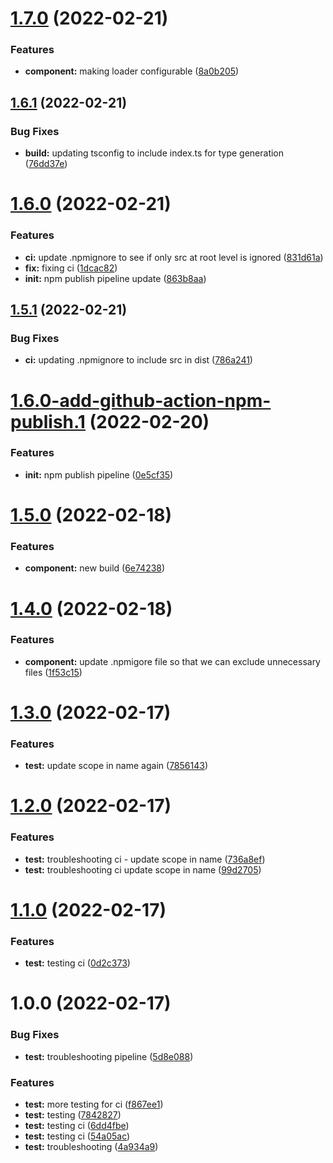 # [1.7.0](https://github.com/mdhnpm/cube-loading-spinner/compare/v1.6.1...v1.7.0) (2022-02-21)


### Features

* **component:** making loader configurable ([8a0b205](https://github.com/mdhnpm/cube-loading-spinner/commit/8a0b2051230284d95d7f906d5263468730ab41d5))

## [1.6.1](https://github.com/mdhnpm/cube-loading-spinner/compare/v1.6.0...v1.6.1) (2022-02-21)


### Bug Fixes

* **build:** updating tsconfig to include index.ts for type generation ([76dd37e](https://github.com/mdhnpm/cube-loading-spinner/commit/76dd37e25a2345bceb1a2af6e3ace999c787bc6a))

# [1.6.0](https://github.com/mdhnpm/cube-loading-spinner/compare/v1.5.1...v1.6.0) (2022-02-21)


### Features

* **ci:** update .npmignore to see if only src at root level is ignored ([831d61a](https://github.com/mdhnpm/cube-loading-spinner/commit/831d61adf364e4c0758b3c624a6f6d99a6db4b66))
* **fix:** fixing ci ([1dcac82](https://github.com/mdhnpm/cube-loading-spinner/commit/1dcac822a37b3da5c0d6909cf61cf729b213fc78))
* **init:** npm publish pipeline update ([863b8aa](https://github.com/mdhnpm/cube-loading-spinner/commit/863b8aacd462676d532d9867fb7f6257c050d9c0))

## [1.5.1](https://github.com/mdhnpm/cube-loading-spinner/compare/v1.5.0...v1.5.1) (2022-02-21)

### Bug Fixes

- **ci:** updating .npmignore to include src in dist ([786a241](https://github.com/mdhnpm/cube-loading-spinner/commit/786a241f2c52d545d2e8d302fbdd7728559b4ce9))

# [1.6.0-add-github-action-npm-publish.1](https://github.com/mdhnpm/cube-loading-spinner/compare/v1.5.0...v1.6.0-add-github-action-npm-publish.1) (2022-02-20)

### Features

- **init:** npm publish pipeline ([0e5cf35](https://github.com/mdhnpm/cube-loading-spinner/commit/0e5cf353c3cc2efde38d927ca68aa26c7410acfe))

# [1.5.0](https://github.com/mdhnpm/cube-loading-spinner/compare/v1.4.0...v1.5.0) (2022-02-18)

### Features

- **component:** new build ([6e74238](https://github.com/mdhnpm/cube-loading-spinner/commit/6e742381f6f8de919c47ad495591a05810a19b54))

# [1.4.0](https://github.com/mdhnpm/cube-loading-spinner/compare/v1.3.0...v1.4.0) (2022-02-18)

### Features

- **component:** update .npmigore file so that we can exclude unnecessary files ([1f53c15](https://github.com/mdhnpm/cube-loading-spinner/commit/1f53c1582c7d074ceb7eb8b960a552122bbf1d45))

# [1.3.0](https://github.com/mdhnpm/cube-loading-spinner/compare/v1.2.0...v1.3.0) (2022-02-17)

### Features

- **test:** update scope in name again ([7856143](https://github.com/mdhnpm/cube-loading-spinner/commit/785614354e5055a23bc5376499e276dda7b373dc))

# [1.2.0](https://github.com/mdhnpm/cube-loading-spinner/compare/v1.1.0...v1.2.0) (2022-02-17)

### Features

- **test:** troubleshooting ci - update scope in name ([736a8ef](https://github.com/mdhnpm/cube-loading-spinner/commit/736a8effa69ca3d82107e3f8cd8ab9fe8d8a841f))
- **test:** troubleshooting ci update scope in name ([99d2705](https://github.com/mdhnpm/cube-loading-spinner/commit/99d27050fcb9003a96e4de26491286b62f6b0f31))

# [1.1.0](https://github.com/mdhnpm/cube-loading-spinner/compare/v1.0.0...v1.1.0) (2022-02-17)

### Features

- **test:** testing ci ([0d2c373](https://github.com/mdhnpm/cube-loading-spinner/commit/0d2c37362856c0452c21fbd2b8bd38dc9afc4b99))

# 1.0.0 (2022-02-17)

### Bug Fixes

- **test:** troubleshooting pipeline ([5d8e088](https://github.com/mdhnpm/cube-loading-spinner/commit/5d8e08863bfe1d6444915905c81fa2a44c325861))

### Features

- **test:** more testing for ci ([f867ee1](https://github.com/mdhnpm/cube-loading-spinner/commit/f867ee160621eb32bbb6b733574938467afc8782))
- **test:** testing ([7842827](https://github.com/mdhnpm/cube-loading-spinner/commit/7842827b48c88e5dbb355ebddf4cd666fffaa508))
- **test:** testing ci ([6dd4fbe](https://github.com/mdhnpm/cube-loading-spinner/commit/6dd4fbea3eb1614f5a1538e559d3f9c090ce8113))
- **test:** testing ci ([54a05ac](https://github.com/mdhnpm/cube-loading-spinner/commit/54a05ac8f6a9cffe047abe3a1460b376637c0e95))
- **test:** troubleshooting ([4a934a9](https://github.com/mdhnpm/cube-loading-spinner/commit/4a934a9ed7efe045b34211932a8ec76425049b08))
